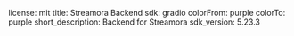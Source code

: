 license: mit
title: Streamora Backend
sdk: gradio
colorFrom: purple
colorTo: purple
short_description: Backend for Streamora
sdk_version: 5.23.3
